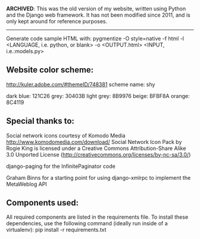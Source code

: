 **ARCHIVED**: This was the old version of my website, written using Python and the Django web framework. It has not been modified
since 2011, and is only kept around for reference purposes.

----------


Generate code sample HTML with:
pygmentize -O style=native -f html -l <LANGUAGE, i.e. python, or blank> -o <OUTPUT.html> <INPUT, i.e.:models.py>


Website color scheme:
---------------------
http://kuler.adobe.com/#themeID/748381
scheme name: shy

dark blue: 121C26
grey: 30403B
light grey: 8B9976
beige: BFBF8A
orange: 8C4119


Special thanks to:
------------------
Social network icons courtesy of Komodo Media
http://www.komodomedia.com/download/
Social Network Icon Pack by Rogie King is licensed under a Creative Commons Attribution-Share Alike 3.0 Unported License (http://creativecommons.org/licenses/by-nc-sa/3.0/)

django-paging for the InfinitePaginator code

Graham Binns for a starting point for using django-xmlrpc to implement the MetaWeblog API

Components used:
----------------
All required components are listed in the requirements file.  To install these dependencies, use the following command (ideally run inside of a virtualenv):
pip install -r requirements.txt

